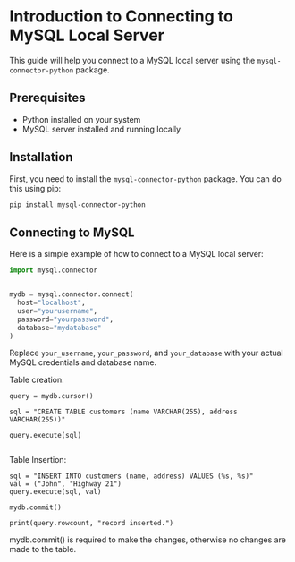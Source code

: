 # Introduction to Connecting to MySQL Local Server

This guide will help you connect to a MySQL local server using the `mysql-connector-python` package.

## Prerequisites

- Python installed on your system
- MySQL server installed and running locally

## Installation

First, you need to install the `mysql-connector-python` package. You can do this using pip:

```sh
pip install mysql-connector-python
```

## Connecting to MySQL

Here is a simple example of how to connect to a MySQL local server:

```python
import mysql.connector


mydb = mysql.connector.connect(
  host="localhost",
  user="yourusername",
  password="yourpassword",
  database="mydatabase"
)

```

Replace `your_username`, `your_password`, and `your_database` with your actual MySQL credentials and database name.

Table creation:

```
query = mydb.cursor()

sql = "CREATE TABLE customers (name VARCHAR(255), address VARCHAR(255))"

query.execute(sql)


```

Table Insertion:

```
sql = "INSERT INTO customers (name, address) VALUES (%s, %s)"
val = ("John", "Highway 21")
query.execute(sql, val)

mydb.commit()

print(query.rowcount, "record inserted.")

```
mydb.commit() is required to make the changes, otherwise no changes are made to the table.
